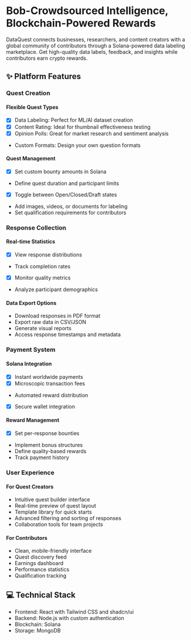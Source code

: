 # Bob-Crowdsourced Intelligence, Blockchain-Powered Rewards
DataQuest connects businesses, researchers, and content creators with a global community of contributors through a Solana-powered data labeling marketplace. Get high-quality data labels, feedback, and insights while contributors earn crypto rewards.
## ✨ Platform Features
### Quest Creation
#### Flexible Quest Types
* [X] Data Labeling: Perfect for ML/AI dataset creation
* [X] Content Rating: Ideal for thumbnail effectiveness testing
* [X] Opinion Polls: Great for market research and sentiment analysis
* Custom Formats: Design your own question formats
#### Quest Management
* [X] Set custom bounty amounts in Solana
* Define quest duration and participant limits
* [X] Toggle between Open/Closed/Draft states
* Add images, videos, or documents for labeling
* Set qualification requirements for contributors
### Response Collection
#### Real-time Statistics
* [X] View response distributions
* Track completion rates
* [X] Monitor quality metrics
* Analyze participant demographics
#### Data Export Options
* Download responses in PDF format
* Export raw data in CSV/JSON
* Generate visual reports
* Access response timestamps and metadata
### Payment System
#### Solana Integration
* [X] Instant worldwide payments
* [X] Microscopic transaction fees
* Automated reward distribution
* [X] Secure wallet integration
#### Reward Management
* [X] Set per-response bounties
* Implement bonus structures
* Define quality-based rewards
* Track payment history
### User Experience
#### For Quest Creators
* Intuitive quest builder interface
* Real-time preview of quest layout
* Template library for quick starts
* Advanced filtering and sorting of responses
* Collaboration tools for team projects
#### For Contributors
* Clean, mobile-friendly interface
* Quest discovery feed
* Earnings dashboard
* Performance statistics
* Qualification tracking
## 💻 Technical Stack
* Frontend: React with Tailwind CSS and shadcn/ui
* Backend: Node.js with custom authentication
* Blockchain: Solana
* Storage: MongoDB

